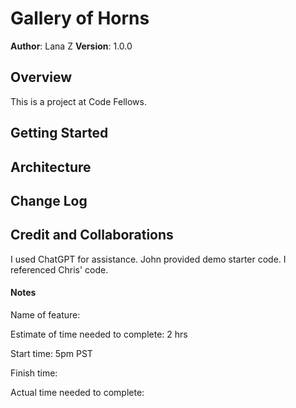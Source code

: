 # Gallery of Horns

**Author**: Lana Z
**Version**: 1.0.0 

## Overview
This is a project at Code Fellows.

## Getting Started


## Architecture


## Change Log



## Credit and Collaborations
I used ChatGPT for assistance.
John provided demo starter code.
I referenced Chris' code. 


#### Notes
Name of feature: 

Estimate of time needed to complete: 2 hrs

Start time: 5pm PST

Finish time:

Actual time needed to complete: 